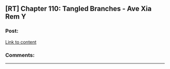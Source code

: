 ## [RT] Chapter 110: Tangled Branches - Ave Xia Rem Y

### Post:

[Link to content](https://www.royalroad.com/fiction/15193/ave-xia-rem-y/chapter/671253/chapter-110-tangled-branches)

### Comments:

---

